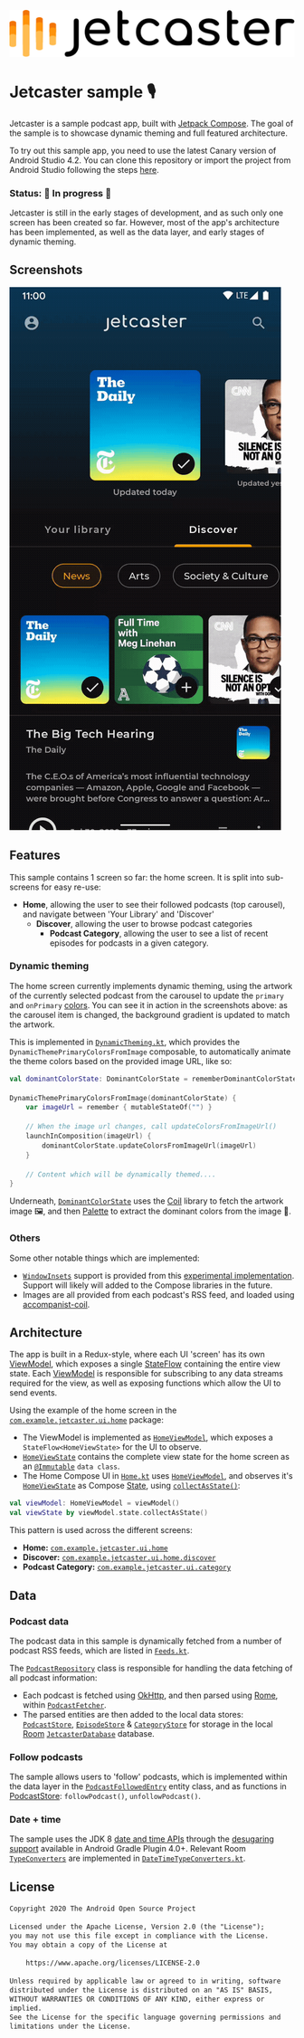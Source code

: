 ![Jetcaster logo](./docs/logo.png)

# Jetcaster sample 🎙️

Jetcaster is a sample podcast app, built with [Jetpack Compose][compose]. The goal of the sample is to
showcase dynamic theming and full featured architecture.

To try out this sample app, you need to use the latest Canary version of Android Studio 4.2.
You can clone this repository or import the
project from Android Studio following the steps
[here](https://developer.android.com/jetpack/compose/setup#sample).

### Status: 🚧 In progress 🚧

Jetcaster is still in the early stages of development, and as such only one screen has been created so far. However,
most of the app's architecture has been implemented, as well as the data layer, and early stages of dynamic theming.


## Screenshots

<img src="docs/jetcaster.gif"/>

## Features

This sample contains 1 screen so far: the home screen. It is split into sub-screens for easy re-use:

- __Home__, allowing the user to see their followed podcasts (top carousel), and navigate between 'Your Library' and 'Discover'
  - __Discover__, allowing the user to browse podcast categories
    - __Podcast Category__, allowing the user to see a list of recent episodes for podcasts in a given category.

### Dynamic theming
The home screen currently implements dynamic theming, using the artwork of the currently selected podcast from the carousel to  update the  `primary` and `onPrimary` [colors](https://developer.android.com/reference/kotlin/androidx/compose/material/Colors). You can see it in action in the screenshots above: as the carousel item is changed, the background gradient is updated to match the artwork.

This is implemented in [`DynamicTheming.kt`](app/src/main/java/com/example/jetcaster/util/DynamicTheming.kt), which provides the `DynamicThemePrimaryColorsFromImage` composable, to automatically animate the theme colors based on the provided image URL, like so:

``` kotlin
val dominantColorState: DominantColorState = rememberDominantColorState()

DynamicThemePrimaryColorsFromImage(dominantColorState) {
    var imageUrl = remember { mutableStateOf("") }

    // When the image url changes, call updateColorsFromImageUrl()
    launchInComposition(imageUrl) {
        dominantColorState.updateColorsFromImageUrl(imageUrl)
    }

    // Content which will be dynamically themed....
}
```

Underneath, [`DominantColorState`](app/src/main/java/com/example/jetcaster/util/DynamicTheming.kt) uses the [Coil][coil] library to fetch the artwork image 🖼️, and then [Palette][palette] to extract the dominant colors from the image 🎨.


### Others
Some other notable things which are implemented:

* [`WindowInsets`](https://developer.android.com/reference/kotlin/android/view/WindowInsets) support is provided from this [experimental implementation](https://gist.github.com/chrisbanes/14f9184e7b22299203037df739a6512b). Support will likely will added to the Compose libraries in the future.
* Images are all provided from each podcast's RSS feed, and loaded using [accompanist-coil](https://github.com/chrisbanes/accompanist).

## Architecture
The app is built in a Redux-style, where each UI 'screen' has its own [ViewModel][viewmodel], which exposes a single [StateFlow][stateflow] containing the entire view state. Each [ViewModel][viewmodel] is responsible for subscribing to any data streams required for the view, as well as exposing functions which allow the UI to send events.

Using the example of the home screen in the [`com.example.jetcaster.ui.home`](app/src/main/java/com/example/jetcaster/ui/home) package:

 - The ViewModel is implemented as [`HomeViewModel`][homevm], which exposes a `StateFlow<HomeViewState>` for the UI to observe.
 - [`HomeViewState`][homevm] contains the complete view state for the home screen as an [`@Immutable`](https://developer.android.com/reference/kotlin/androidx/compose/runtime/Immutable) `data class`.
 - The Home Compose UI in [`Home.kt`][homeui] uses [`HomeViewModel`][homevm], and observes it's [`HomeViewState`][homevm] as Compose [State](https://developer.android.com/reference/kotlin/androidx/compose/runtime/State), using [`collectAsState()`](https://developer.android.com/reference/kotlin/androidx/compose/package-summary#collectasstate):

``` kotlin
val viewModel: HomeViewModel = viewModel()
val viewState by viewModel.state.collectAsState()
```

This pattern is used across the different screens:

- __Home:__ [`com.example.jetcaster.ui.home`](app/src/main/java/com/example/jetcaster/ui/home)
- __Discover:__ [`com.example.jetcaster.ui.home.discover`](app/src/main/java/com/example/jetcaster/ui/home/discover)
- __Podcast Category:__ [`com.example.jetcaster.ui.category`](app/src/main/java/com/example/jetcaster/ui/home/category)

## Data

### Podcast data

The podcast data in this sample is dynamically fetched from a number of podcast RSS feeds, which are listed in [`Feeds.kt`](app/src/main/java/com/example/jetcaster/data/Feeds.kt). 

The [`PodcastRepository`][podcastrepo] class is responsible for handling the data fetching of all podcast information:

 - Each podcast is fetched using [OkHttp][okhttp], and then parsed using [Rome][rome], within [`PodcastFetcher`][fetcher].
 - The parsed entities are then added to the local data stores: [`PodcastStore`][podcaststore], [`EpisodeStore`][epstore] &  [`CategoryStore`][catstore] for storage in the local [Room][room] [`JetcasterDatabase`][db] database.

 ### Follow podcasts

 The sample allows users to 'follow' podcasts, which is implemented within the data layer in the [`PodcastFollowedEntry`](app/src/main/java/com/example/jetcaster/data/PodcastFollowedEntry.kt) entity class, and as functions in [PodcastStore][podcaststore]: `followPodcast()`, `unfollowPodcast()`.

 ### Date + time

 The sample uses the JDK 8 [date and time APIs](https://developer.android.com/reference/java/time/package-summary) through the [desugaring support][jdk8desugar] available in Android Gradle Plugin 4.0+. Relevant Room [`TypeConverters`](https://developer.android.com/reference/kotlin/androidx/room/TypeConverters) are implemented in [`DateTimeTypeConverters.kt`](app/src/main/java/com/example/jetcaster/data/room/DateTimeTypeConverters.kt).

## License

```
Copyright 2020 The Android Open Source Project

Licensed under the Apache License, Version 2.0 (the "License");
you may not use this file except in compliance with the License.
You may obtain a copy of the License at

    https://www.apache.org/licenses/LICENSE-2.0

Unless required by applicable law or agreed to in writing, software
distributed under the License is distributed on an "AS IS" BASIS,
WITHOUT WARRANTIES OR CONDITIONS OF ANY KIND, either express or implied.
See the License for the specific language governing permissions and
limitations under the License.
```

 [feeds]: app/src/main/java/com/example/jetcaster/data/Feeds.kt
 [fetcher]: app/src/main/java/com/example/jetcaster/data/PodcastFetcher.kt
 [podcastrepo]: app/src/main/java/com/example/jetcaster/data/PodcastsRepository.kt
 [podcaststore]: app/src/main/java/com/example/jetcaster/data/PodcastStore.kt
 [epstore]: app/src/main/java/com/example/jetcaster/data/EpisodeStore.kt
 [catstore]: app/src/main/java/com/example/jetcaster/data/CategoryStore.kt
 [db]: app/src/main/java/com/example/jetcaster/data/room/JetcasterDatabase.kt
 [homevm]: app/src/main/java/com/example/jetcaster/ui/home/HomeViewModel.kt
 [homeui]: app/src/main/java/com/example/jetcaster/ui/home/Home.kt
 [compose]: https://developer.android.com/jetpack/compose
 [palette]: https://developer.android.com/reference/kotlin/androidx/palette/graphics/package-summary
 [room]: https://developer.android.com/topic/libraries/architecture/room
 [viewmodel]: https://developer.android.com/topic/libraries/architecture/viewmodel
 [stateflow]: https://kotlin.github.io/kotlinx.coroutines/kotlinx-coroutines-core/kotlinx.coroutines.flow/-state-flow/
 [okhttp]: https://square.github.io/okhttp/
 [rome]: https://rometools.github.io/rome/
 [jdk8desugar]: https://developer.android.com/studio/write/java8-support#library-desugaring
 [coil]: https://coil-kt.github.io/coil/
 